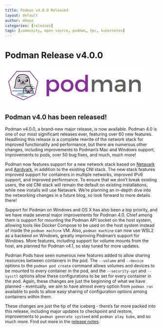 ```yaml
---
title: Podman v4.0.0 Released
layout: default
author: mheon
categories: [releases]
tags: [community, open source, podman, hpc, kubernetes]
---
```


# Podman Release v4.0.0

![podman logo](../static/vectors/raw/podman.svg)

## Podman v4.0 has been released!

Podman v4.0.0, a brand-new major release, is now available. Podman 4.0 is one of our most significant releases ever, featuring over 60 new features. Headlining this release is a complete rewrite of the network stack for improved functionality and performance, but there are numerous other changes, including improvements to Podman’s Mac and Windows support, improvements to pods, over 50 bug fixes, and much, much more!

<!--readmore-->

Podman now features support for a new network stack based on [Netavark](https://github.com/containers/netavark) and [Aardvark](https://github.com/containers/aardvark-dns), in addition to the existing CNI stack. The new stack features improved support for containers in multiple networks, improved IPv6 support, and improved performance. To ensure that we don’t break existing users, the old CNI stack will remain the default on existing installations, while new installs will use Netavark. We’re planning an in-depth dive into the networking changes in a future blog, so look forward to more details there!

Support for Podman on Windows and OS X has also been a top priority, and we have made several major improvements for Podman 4.0. Chief among them is support for mounting the Podman API socket on the host system, allowing tools like Docker Compose to be used on the host system instead of inside the `podman machine` VM. Also, `podman machine` can now use WSL2 as a backend on Windows, greatly improving Podman’s support for Windows. More features, including support for volume mounts from the host, are planned for Podman v4.1, so stay tuned for more updates.

Podman Pods have seen numerous new features added to allow sharing resources between containers in the pod. The `--volume` and `--device` options to the `podman pod create` command allows volumes and devices to be mounted to every container in the pod, and the `--security-opt` and `--sysctl` options allow these configurations to be set for every container in the pod. Again, these changes are just the beginning of what we have planned - eventually, we aim to have almost every option from `podman run` available to pods to allow easy sharing of configuration options among containers within them.

These changes are just the tip of the iceberg - there’s far more packed into this release, including major updates to checkpoint and restore, improvements to `podman generate systemd` and `podman play kube`, and so much more. Find out more in the [release notes](https://github.com/containers/podman/releases/tag/v4.0.0).
